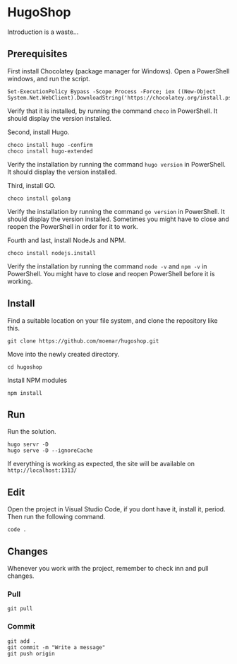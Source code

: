 # HugoShop
Introduction is a waste...

## Prerequisites
First install Chocolatey (package manager for Windows). Open a PowerShell windows, and run the script.
```
Set-ExecutionPolicy Bypass -Scope Process -Force; iex ((New-Object System.Net.WebClient).DownloadString('https://chocolatey.org/install.ps1'))
```
Verify that it is installed, by running the command `choco` in PowerShell. It should display the version installed.

Second, install Hugo.
```
choco install hugo -confirm
choco install hugo-extended
```
Verify the installation by running the command `hugo version` in PowerShell. It should display the version installed.

Third, install GO.
```
choco install golang
```
Verify the installation by running the command `go version` in PowerShell. It should display the version installed. Sometimes you might have to close and reopen the PowerShell in order for it to work.

Fourth and last, install NodeJs and NPM.
```
choco install nodejs.install
```
Verify the installation by running the command `node -v` and `npm -v` in PowerShell. You might have to close and reopen PowerShell before it is working.

## Install
Find a suitable location on your file system, and clone the repository like this. 
```
git clone https://github.com/moemar/hugoshop.git
```

Move into the newly created directory. 
```
cd hugoshop
```

Install NPM modules 
```
npm install
```

## Run
Run the solution.
```
hugo servr -D
hugo serve -D --ignoreCache
```
If everything is working as expected, the site will be available on `http://localhost:1313/`

## Edit
Open the project in Visual Studio Code, if you dont have it, install it, period. Then run the following command.
```
code .
```

## Changes
Whenever you work with the project, remember to check inn and pull changes.

### Pull
```
git pull
```

### Commit
```
git add .
git commit -m "Write a message"
git push origin
